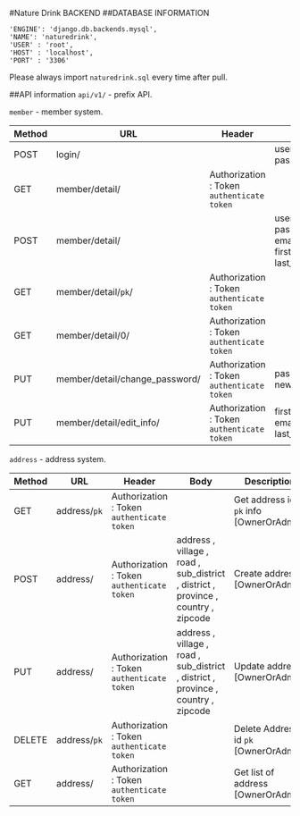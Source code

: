 #Nature Drink BACKEND
##DATABASE INFORMATION   

  ```
  'ENGINE': 'django.db.backends.mysql',
  'NAME': 'naturedrink',
  'USER' : 'root',
  'HOST' : 'localhost',
  'PORT' : '3306'
  ```

  Please always import `naturedrink.sql` every time after pull.

##API information
  `api/v1/` - prefix API.

  `member` - member system.   

  Method | URL | Header | Body | Description
  --- | --- | --- | --- | ---
  POST | login/ |  | username , password | Login user and Get Token
  GET | member/detail/ | Authorization : Token `authenticate token` |  | Get list of member [OwnerOrAdmin]
  POST | member/detail/ |  | username , password , email , first_name , last_name | Create user
  GET | member/detail/`pk`/ | Authorization : Token `authenticate token` |  | Get user id `pk` info [OwnerOrAdmin]
  GET | member/detail/0/ | Authorization : Token `authenticate token` |  | Get current user [OwnerOrAdmin]
  PUT | member/detail/change_password/ | Authorization : Token `authenticate token` | password , new_password | Change password [OwnerOrAdmin]
  PUT | member/detail/edit_info/ | Authorization : Token `authenticate token` | first_name , email , last_name | Edit user info [OwnerOrAdmin]

  `address` - address system.

  Method | URL | Header | Body | Description
  --- | --- | --- | --- | ---
  GET | address/`pk` | Authorization : Token `authenticate token` |  | Get address id `pk` info [OwnerOrAdmin]
  POST | address/ | Authorization : Token `authenticate token` | address , village , road , sub_district , district , province , country , zipcode | Create address [OwnerOrAdmin]
  PUT | address/ | Authorization : Token `authenticate token` | address , village , road , sub_district , district , province , country , zipcode | Update address [OwnerOrAdmin]
  DELETE | address/`pk` | Authorization : Token `authenticate token` |  | Delete Address id `pk` [OwnerOrAdmin]
  GET | address/ | Authorization : Token `authenticate token` |  | Get list of address [OwnerOrAdmin]
